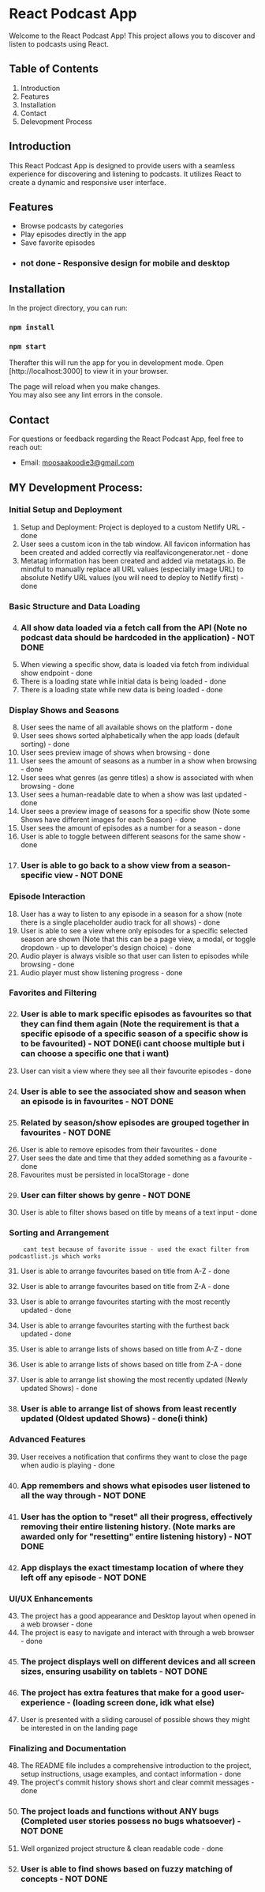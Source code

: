 # React Podcast App

Welcome to the React Podcast App! This project allows you to discover and listen to podcasts using React.

## Table of Contents
1. Introduction
2. Features
3. Installation
4. Contact
5. Delevopment Process

## Introduction
This React Podcast App is designed to provide users with a seamless experience for discovering and listening to podcasts. It utilizes React to create a dynamic and responsive user interface.

## Features
- Browse podcasts by categories
- Play episodes directly in the app
- Save favorite episodes
- ### not done - Responsive design for mobile and desktop 

## Installation
In the project directory, you can run:
### `npm install`
### `npm start`

Therafter this will run the app for you in development mode.
Open [http://localhost:3000] to view it in your browser.

The page will reload when you make changes.\
You may also see any lint errors in the console.

## Contact
For questions or feedback regarding the React Podcast App, feel free to reach out:

- Email: moosaakoodie3@gmail.com

## MY Development Process:
### Initial Setup and Deployment
   1. Setup and Deployment: Project is deployed to a custom Netlify URL - done
   2. User sees a custom icon in the tab window. All favicon information has been created and added correctly via realfavicongenerator.net - done
   3. Metatag information has been created and added via metatags.io. Be mindful to manually replace all URL values (especially image URL) to absolute Netlify URL values (you will need to deploy to Netlify first) - done

### Basic Structure and Data Loading
   4. ### All show data loaded via a fetch call from the API (Note no podcast data should be hardcoded in the application) - NOT DONE
   5. When viewing a specific show, data is loaded via fetch from individual show endpoint - done
   6. There is a loading state while initial data is being loaded - done
   7. There is a loading state while new data is being loaded - done

### Display Shows and Seasons
   8. User sees the name of all available shows on the platform - done
   9. User sees shows sorted alphabetically when the app loads (default sorting) - done
   10. User sees preview image of shows when browsing - done
   11. User sees the amount of seasons as a number in a show when browsing - done
   12. User sees what genres (as genre titles) a show is associated with when browsing - done
   13. User sees a human-readable date to when a show was last updated - done
   14. User sees a preview image of seasons for a specific show (Note some Shows have different images for each Season) - done
   15. User sees the amount of episodes as a number for a season - done
   16. User is able to toggle between different seasons for the same show - done
   17. ### User is able to go back to a show view from a season-specific view - NOT DONE

### Episode Interaction
   18. User has a way to listen to any episode in a season for a show (note there is a single placeholder audio track for all shows) - done
   19. User is able to see a view where only episodes for a specific selected season are shown (Note that this can be a page view, a modal, or toggle dropdown - up to developer's design choice) - done
   20. Audio player is always visible so that user can listen to episodes while browsing - done
   21. Audio player must show listening progress - done

### Favorites and Filtering
   22. ### User is able to mark specific episodes as favourites so that they can find them again (Note the requirement is that a specific episode of a specific season of a specific show is to be favourited) - NOT DONE(i cant choose multiple but i can choose a specific one that i want)
   23. User can visit a view where they see all their favourite episodes - done
   24. ### User is able to see the associated show and season when an episode is in favourites - NOT DONE
   25. ### Related by season/show episodes are grouped together in favourites - NOT DONE
   26. User is able to remove episodes from their favourites - done
   27. User sees the date and time that they added something as a favourite - done
   28. Favourites must be persisted in localStorage - done
   29. ### User can filter shows by genre - NOT DONE
   30. User is able to filter shows based on title by means of a text input - done

### Sorting and Arrangement
        cant test because of favorite issue - used the exact filter from podcastlist.js which works
   31. User is able to arrange favourites based on title from A-Z - done
   32. User is able to arrange favourites based on title from Z-A - done
   33. User is able to arrange favourites starting with the most recently updated - done
   34. User is able to arrange favourites starting with the furthest back updated - done

   35. User is able to arrange lists of shows based on title from A-Z - done
   36. User is able to arrange lists of shows based on title from Z-A - done
   37. User is able to arrange list showing the most recently updated (Newly updated Shows) - done
   38. ### User is able to arrange list of shows from least recently updated (Oldest updated Shows) - done(i think)

### Advanced Features
   39. User receives a notification that confirms they want to close the page when audio is playing - done
   40. ### App remembers and shows what episodes user listened to all the way through - NOT DONE
   41. ### User has the option to "reset" all their progress, effectively removing their entire listening history. (Note marks are awarded only for "resetting" entire listening history) - NOT DONE
   42. ### App displays the exact timestamp location of where they left off any episode - NOT DONE

### UI/UX Enhancements
   43. The project has a good appearance and Desktop layout when opened in a web browser - done
   44. The project is easy to navigate and interact with through a web browser - done
   45. ### The project displays well on different devices and all screen sizes, ensuring usability on tablets - NOT DONE
   46. ### The project has extra features that make for a good user-experience - (loading screen done, idk what else)
   47. User is presented with a sliding carousel of possible shows they might be interested in on the landing page

### Finalizing and Documentation
   48. The README file includes a comprehensive introduction to the project, setup instructions, usage examples, and contact information - done
   49. The project's commit history shows short and clear commit messages - done
   50. ### The project loads and functions without ANY bugs (Completed user stories possess no bugs whatsoever) - NOT DONE
   51. Well organized project structure & clean readable code - done
   52. ### User is able to find shows based on fuzzy matching of concepts - NOT DONE

